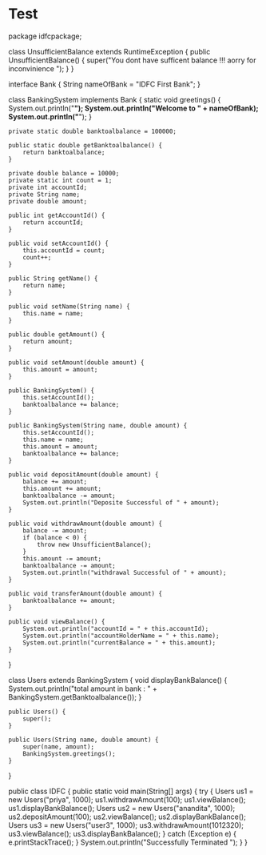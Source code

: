 # Test
package idfcpackage;

class UnsufficientBalance extends RuntimeException {
	public UnsufficientBalance() {
		super("You dont have sufficent balance !!! aorry for inconvinience ");
	}
}

interface Bank {
	String nameOfBank = "IDFC First Bank";
}

class BankingSystem implements Bank {
	static void greetings() {
		System.out.println("__________");
		System.out.println("Welcome to " + nameOfBank);
		System.out.println("__________");
	}

	private static double banktoalbalance = 100000;

	public static double getBanktoalbalance() {
		return banktoalbalance;
	}

	private double balance = 10000;
	private static int count = 1;
	private int accountId;
	private String name;
	private double amount;

	public int getAccountId() {
		return accountId;
	}

	public void setAccountId() {
		this.accountId = count;
		count++;
	}

	public String getName() {
		return name;
	}

	public void setName(String name) {
		this.name = name;
	}

	public double getAmount() {
		return amount;
	}

	public void setAmount(double amount) {
		this.amount = amount;
	}

	public BankingSystem() {
		this.setAccountId();
		banktoalbalance += balance;
	}

	public BankingSystem(String name, double amount) {
		this.setAccountId();
		this.name = name;
		this.amount = amount;
		banktoalbalance += balance;
	}

	public void depositAmount(double amount) {
		balance += amount;
		this.amount += amount;
		banktoalbalance -= amount;
		System.out.println("Deposite Successful of " + amount);
	}

	public void withdrawAmount(double amount) {
		balance -= amount;
		if (balance < 0) {
			throw new UnsufficientBalance();
		}
		this.amount -= amount;
		banktoalbalance -= amount;
		System.out.println("withdrawal Successful of " + amount);
	}

	public void transferAmount(double amount) {
		banktoalbalance += amount;
	}

	public void viewBalance() {
		System.out.println("accountId = " + this.accountId);
		System.out.println("accountHolderName = " + this.name);
		System.out.println("currentBalance = " + this.amount);
	}
}

class Users extends BankingSystem {
	void displayBankBalance() {
		System.out.println("total amount in bank : " + BankingSystem.getBanktoalbalance());
	}

	public Users() {
		super();
	}

	public Users(String name, double amount) {
		super(name, amount);
		BankingSystem.greetings();
	}
}

public class IDFC {
	public static void main(String[] args) {
		try {
			Users us1 = new Users("priya", 1000);
			us1.withdrawAmount(100);
			us1.viewBalance();
			us1.displayBankBalance();
			Users us2 = new Users("anandita", 1000);
			us2.depositAmount(100);
			us2.viewBalance();
			us2.displayBankBalance();
			Users us3 = new Users("user3", 1000);
			us3.withdrawAmount(1012320);
			us3.viewBalance();
			us3.displayBankBalance();
		} catch (Exception e) {
			e.printStackTrace();
		}
		System.out.println("Successfully Terminated ");
	}
}


